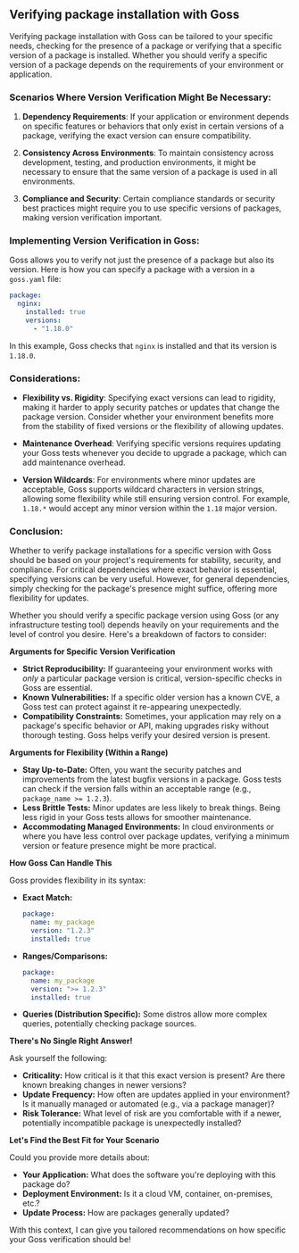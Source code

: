 ## Verifying package installation with Goss

Verifying package installation with Goss can be tailored to your specific needs,  checking for the presence of a package or verifying that a specific version of a package is installed. Whether you should verify a specific version of a package depends on the requirements of your environment or application.

### Scenarios Where Version Verification Might Be Necessary:

1. **Dependency Requirements**: If your application or environment depends on specific features or behaviors that only exist in certain versions of a package, verifying the exact version can ensure compatibility.

2. **Consistency Across Environments**: To maintain consistency across development, testing, and production environments, it might be necessary to ensure that the same version of a package is used in all environments.

3. **Compliance and Security**: Certain compliance standards or security best practices might require you to use specific versions of packages, making version verification important.

### Implementing Version Verification in Goss:

Goss allows you to verify not just the presence of a package but also its version. Here is how you can specify a package with a version in a `goss.yaml` file:

```yaml
package:
  nginx:
    installed: true
    versions:
      - "1.18.0"
```

In this example, Goss checks that `nginx` is installed and that its version is `1.18.0`.

### Considerations:

- **Flexibility vs. Rigidity**: Specifying exact versions can lead to rigidity, making it harder to apply security patches or updates that change the package version. Consider whether your environment benefits more from the stability of fixed versions or the flexibility of allowing updates.

- **Maintenance Overhead**: Verifying specific versions requires updating your Goss tests whenever you decide to upgrade a package, which can add maintenance overhead.

- **Version Wildcards**: For environments where minor updates are acceptable, Goss supports wildcard characters in version strings, allowing some flexibility while still ensuring version control. For example, `1.18.*` would accept any minor version within the `1.18` major version.

### Conclusion:

Whether to verify package installations for a specific version with Goss should be based on your project's requirements for stability, security, and compliance. For critical dependencies where exact behavior is essential, specifying versions can be very useful. However, for general dependencies, simply checking for the package's presence might suffice, offering more flexibility for updates.

Whether you should verify a specific package version using Goss (or any infrastructure testing tool) depends heavily on your requirements and the level of control you desire. Here's a breakdown of factors to consider:

**Arguments for Specific Version Verification**

- **Strict Reproducibility:** If guaranteeing your environment works with _only_ a particular package version is critical, version-specific checks in Goss are essential.
- **Known Vulnerabilities:** If a specific older version has a known CVE, a Goss test can protect against it re-appearing unexpectedly.
- **Compatibility Constraints:** Sometimes, your application may rely on a package's specific behavior or API, making upgrades risky without thorough testing. Goss helps verify your desired version is present.

**Arguments for Flexibility (Within a Range)**

- **Stay Up-to-Date:** Often, you want the security patches and improvements from the latest bugfix versions in a package. Goss tests can check if the version falls within an acceptable range (e.g., `package_name >= 1.2.3`).
- **Less Brittle Tests:** Minor updates are less likely to break things. Being less rigid in your Goss tests allows for smoother maintenance.
- **Accommodating Managed Environments:** In cloud environments or where you have less control over package updates, verifying a minimum version or feature presence might be more practical.

**How Goss Can Handle This**

Goss provides flexibility in its syntax:

- **Exact Match:**
  ```yaml
  package:
    name: my_package
    version: "1.2.3"
    installed: true
  ```
- **Ranges/Comparisons:**
  ```yaml
  package:
    name: my_package
    version: ">= 1.2.3"
    installed: true
  ```
- **Queries (Distribution Specific):** Some distros allow more complex queries, potentially checking package sources.

**There's No Single Right Answer!**

Ask yourself the following:

- **Criticality:** How critical is it that this exact version is present? Are there known breaking changes in newer versions?
- **Update Frequency:** How often are updates applied in your environment? Is it manually managed or automated (e.g., via a package manager)?
- **Risk Tolerance:** What level of risk are you comfortable with if a newer, potentially incompatible package is unexpectedly installed?

**Let's Find the Best Fit for Your Scenario**

Could you provide more details about:

- **Your Application:** What does the software you're deploying with this package do?
- **Deployment Environment:** Is it a cloud VM, container, on-premises, etc.?
- **Update Process:** How are packages generally updated?

With this context, I can give you tailored recommendations on how specific your Goss verification should be!
